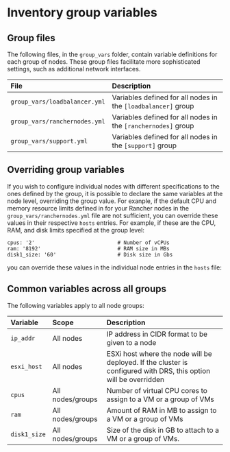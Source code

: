 # Inventory group variables

## Group files

The following files, in the `group_vars` folder, contain variable definitions for each group of nodes.
These group files facilitate more sophisticated settings, such as additional network interfaces.


|File|Description|
|:---|:----------|
|`group_vars/loadbalancer.yml`|Variables defined for all nodes in the `[loadbalancer]` group|
|`group_vars/ranchernodes.yml`|Variables defined for all nodes in the `[ranchernodes]` group|
|`group_vars/support.yml`|Variables defined for all nodes in the `[support]` group|


## Overriding group variables

If you wish to configure individual nodes with different specifications to the ones defined by the group, it is possible to declare the same variables at the node level, overriding the group value. For exanple, if the default CPU and memory resource limits defined in for your Rancher nodes in the `group_vars/ranchernodes.yml` file are not sufficient, you can override these values in their respective `hosts` entries.  For example, if these are the CPU, RAM, and disk limits specified at the group level:

```   
cpus: '2'                           # Number of vCPUs
ram: '8192'                         # RAM size in MBs
disk1_size: '60'                    # Disk size in Gbs
```

you can override these values in the individual node entries in the `hosts` file:

<!-- TODO Override group vars in hosts file-->



## Common variables across all groups

The following variables apply to all node groups:

|Variable|Scope|Description|
|:-------|:----|:----------|
|`ip_addr`|All nodes|IP address in CIDR format to be given to a node|
|`esxi_host`|All nodes|ESXi host where the node will be deployed. If the cluster is configured with DRS, this option will be overridden|
|`cpus`|All nodes/groups|Number of virtual CPU cores to assign to a VM or a group of VMs|
|`ram`|All nodes/groups|Amount of RAM in MB to assign to a VM or a group of VMs|
|`disk1_size`|All nodes/groups|Size of the disk in GB to attach to a VM or a group of VMs. |

<!-- TODO Additional common variables -->
